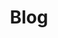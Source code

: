 ---
title: Blog
header:
  superheading: Our Blog
  heading: Discover articles to help you grow your business.
---
